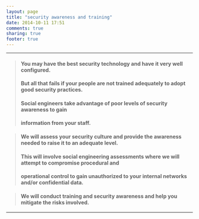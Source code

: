 ```yaml
---
layout: page
title: "security awareness and training"
date: 2014-10-11 17:51
comments: true
sharing: true
footer: true
---
```

***
> #### You may have the best security technology and have it very well configured.
> #### But all that fails if your people are not trained adequately to adopt good security practices.
> #### Social engineers take advantage of poor levels of security awareness to gain
> #### information from your staff.

> #### We will assess your security culture and provide the awareness needed to raise it to an adequate level.
> #### This will involve social engineering assessments where we will attempt to compromise procedural and 
> #### operational control to gain unauthorized to your internal networks and/or confidential data.


> #### We will conduct training and security awareness and help you mitigate the risks involved.


***
